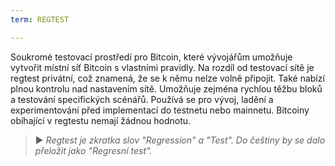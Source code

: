 ```yaml
---
term: REGTEST

---
```

Soukromé testovací prostředí pro Bitcoin, které vývojářům umožňuje vytvořit místní síť Bitcoin s vlastními pravidly. Na rozdíl od testovací sítě je regtest privátní, což znamená, že se k němu nelze volně připojit. Také nabízí plnou kontrolu nad nastavením sítě. Umožňuje zejména rychlou těžbu bloků a testování specifických scénářů. Používá se pro vývoj, ladění a experimentování před implementací do testnetu nebo mainnetu. Bitcoiny obíhající v regtestu nemají žádnou hodnotu.

> ► *Regtest je zkratka slov "Regression" a "Test". Do češtiny by se dalo přeložit jako "Regresní test".*